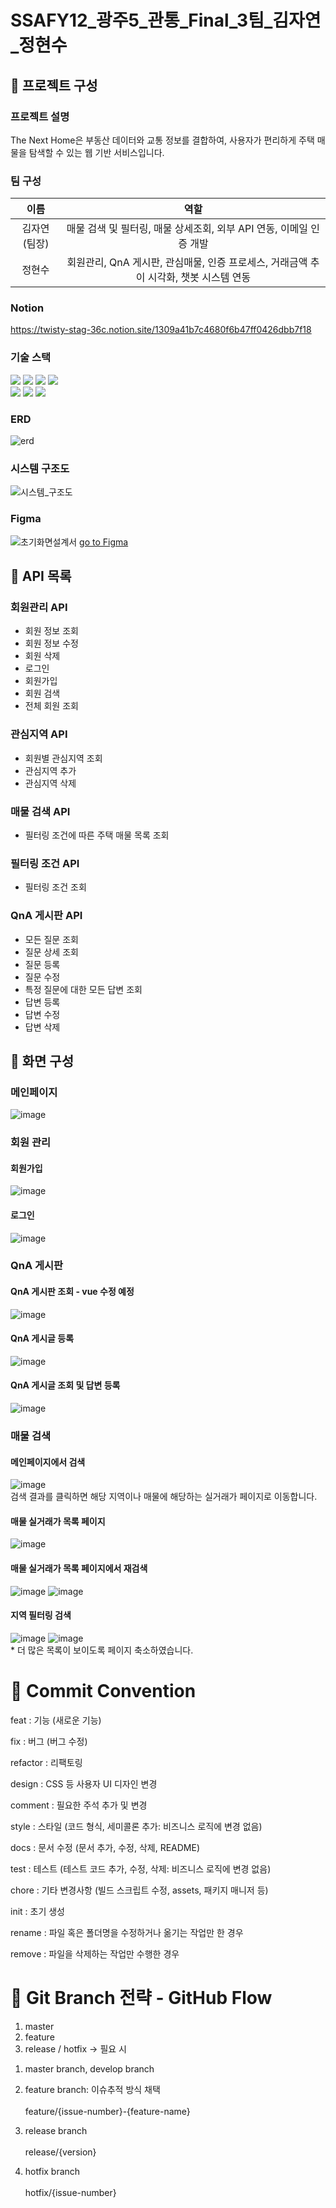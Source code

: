 # SSAFY12_광주5_관통_Final_3팀_김자연_정현수

## :pushpin: 프로젝트 구성
### 프로젝트 설명
The Next Home은 부동산 데이터와 교통 정보를 결합하여, 사용자가 편리하게 주택 매물을 탐색할 수 있는 웹 기반 서비스입니다.<br>

### 팀 구성
|이름|역할|
|:---:|:---:|
|김자연(팀장)|매물 검색 및 필터링, 매물 상세조회, 외부 API 연동, 이메일 인증 개발|
|정현수|회원관리, QnA 게시판, 관심매물, 인증 프로세스, 거래금액 추이 시각화, 챗봇 시스템 연동|

### Notion
https://twisty-stag-36c.notion.site/1309a41b7c4680f6b47ff0426dbb7f18

### 기술 스택

  <img src="https://img.shields.io/badge/java-007396?style=for-the-badge&logo=java&logoColor=white">
  <img src="https://img.shields.io/badge/springboot-6DB33F?style=for-the-badge&logo=springboot&logoColor=white">
  <img src="https://img.shields.io/badge/mysql-4479A1?style=for-the-badge&logo=mysql&logoColor=white">
  <img src="https://img.shields.io/badge/git-F05032?style=for-the-badge&logo=git&logoColor=white">
  <br>
  <img src="https://img.shields.io/badge/css-1572B6?style=for-the-badge&logo=css3&logoColor=white">
  <img src="https://img.shields.io/badge/javascript-F7DF1E?style=for-the-badge&logo=javascript&logoColor=black">
  <img src="https://img.shields.io/badge/vue.js-4FC08D?style=for-the-badge&logo=vue.js&logoColor=white">
  <br>

### ERD
![erd](/uploads/25857b388e990be34940d3852b071e2c/erd.png)

### 시스템 구조도
![시스템_구조도](/uploads/56cd0b8a384dc68953e963f3a7838123/시스템_구조도.png)

### Figma
![초기화면설계서](/uploads/b2a652eb355eeddadb0f002f3b2183d8/초기화면설계서.png)
[go to Figma](https://www.figma.com/design/pDmPt7Uku5j0OIBwLVzeJB/ssafy-project?node-id=0-1&m=dev&t=eETbAL6Y2r2h5Dcc-1)

## :pushpin: API 목록
### 회원관리 API
- 회원 정보 조회
- 회원 정보 수정
- 회원 삭제
- 로그인
- 회원가입
- 회원 검색
- 전체 회원 조회

### 관심지역 API
- 회원별 관심지역 조회
- 관심지역 추가
- 관심지역 삭제

### 매물 검색 API
- 필터링 조건에 따른 주택 매물 목록 조회

### 필터링 조건 API
- 필터링 조건 조회

### QnA 게시판 API
- 모든 질문 조회
- 질문 상세 조회
- 질문 등록
- 질문 수정
- 특정 질문에 대한 모든 답변 조회
- 답변 등록
- 답변 수정
- 답변 삭제


## :pushpin: 화면 구성
### 메인페이지
![image](/uploads/73b7e8df166e442c9ebb4c2655d33cc3/image.png)

### 회원 관리
#### 회원가입
![image](/uploads/e8e11bca8eff0e1244da22bb70011040/image.png)

#### 로그인
![image](/uploads/25a4665d7f909dd102eca8755b984867/image.png)

### QnA 게시판
#### QnA 게시판 조회 - vue 수정 예정
![image](/uploads/ddff70be26a484f6dbc03c90d91f8a65/image.png)

#### QnA 게시글 등록
![image](/uploads/601bdc7d98fad9e5f20c2368ab9592a8/image.png)

#### QnA 게시글 조회 및 답변 등록
![image](/uploads/d22af8893810188018d25a5d398f700e/image.png)

### 매물 검색
#### 메인페이지에서 검색
![image](/uploads/9cefea09c9729a511e05f81f67bfd013/image.png)<br />
검색 결과를 클릭하면 해당 지역이나 매물에 해당하는 실거래가 페이지로 이동합니다.

#### 매물 실거래가 목록 페이지
![image](/uploads/1e8ad957cc9a3add10c2d12c038aca29/image.png)

#### 매물 실거래가 목록 페이지에서 재검색
![image](/uploads/c36b8ff782021f450e27e32ae97a75df/image.png)
![image](/uploads/607b96c7917f5fe9e2b95f6dfd5575d9/image.png)

#### 지역 필터링 검색
![image](/uploads/16fbae03401a0b14f51b5ab8b1219a6a/image.png)
![image](/uploads/453098e923e9d874ae406edeff40529a/image.png) <br />
\* 더 많은 목록이 보이도록 페이지 축소하였습니다.

# :pushpin: Commit Convention

feat : 기능 (새로운 기능)

fix : 버그 (버그 수정)

refactor : 리팩토링

design : CSS 등 사용자 UI 디자인 변경

comment : 필요한 주석 추가 및 변경

style : 스타일 (코드 형식, 세미콜론 추가: 비즈니스 로직에 변경 없음)

docs : 문서 수정 (문서 추가, 수정, 삭제, README)

test : 테스트 (테스트 코드 추가, 수정, 삭제: 비즈니스 로직에 변경 없음)

chore : 기타 변경사항 (빌드 스크립트 수정, assets, 패키지 매니저 등)

init : 초기 생성

rename : 파일 혹은 폴더명을 수정하거나 옮기는 작업만 한 경우

remove : 파일을 삭제하는 작업만 수행한 경우

# :pushpin: Git Branch 전략 - GitHub Flow

1. master
2. feature
3. release / hotfix → 필요 시

1) master branch, develop branch

2) feature branch: 이슈추적 방식 채택
<br><br>feature/{issue-number}-{feature-name} 

3) release branch
<br><br>release/{version}

4) hotfix branch
<br><br>hotfix/{issue-number}
